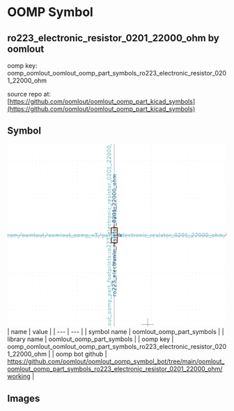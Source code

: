 # OOMP Symbol  
## ro223_electronic_resistor_0201_22000_ohm  by oomlout  
  
oomp key: oomp_oomlout_oomlout_oomp_part_symbols_ro223_electronic_resistor_0201_22000_ohm  
  
source repo at: [https://github.com/oomlout/oomlout_oomp_part_kicad_symbols](https://github.com/oomlout/oomlout_oomp_part_kicad_symbols)  
## Symbol  
  
[![working.png](working_600.png)](working.png)  
| name | value | 
| --- | --- | 
| symbol name | oomlout_oomp_part_symbols | 
| library name | oomlout_oomp_part_symbols | 
| oomp key | oomp_oomlout_oomlout_oomp_part_symbols_ro223_electronic_resistor_0201_22000_ohm | 
| oomp bot github | https://github.com/oomlout/oomlout_oomp_symbol_bot/tree/main/oomlout_oomlout_oomp_part_symbols_ro223_electronic_resistor_0201_22000_ohm/working | 
## Images  
